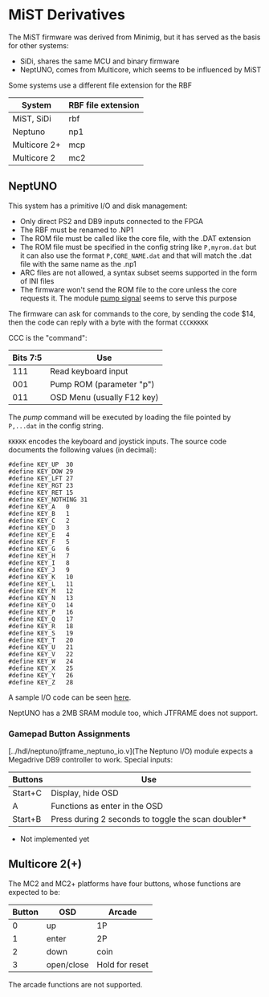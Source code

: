 # MiST Derivatives

The MiST firmware was derived from Minimig, but it has served as the basis for other systems:

* SiDi, shares the same MCU and binary firmware
* NeptUNO, comes from Multicore, which seems to be influenced by MiST

Some systems use a different file extension for the RBF

System       | RBF file extension
-------------|---------------------
MiST, SiDi   | rbf
Neptuno      | np1
Multicore 2+ | mcp
Multicore 2  | mc2

## NeptUNO

This system has a primitive I/O and disk management:

* Only direct PS2 and DB9 inputs connected to the FPGA
* The RBF must be renamed to .NP1
* The ROM file must be called like the core file, with the .DAT extension
* The ROM file must be specified in the config string like `P,myrom.dat` but it can also use the format `P,CORE_NAME.dat` and that will match the .dat file with the same name as the .np1
* ARC files are not allowed, a syntax subset seems supported in the form of INI files
* The firmware won't send the ROM file to the core unless the core requests it. The module [pump signal](https://gitlab.com/victor.trucco/Multicore/-/blob/master/common/PumpSignal.v) seems to serve this purpose

The firmware can ask for commands to the core, by sending the code $14, then the code can reply with a byte with the format `CCCKKKKK`

CCC is the "command":

Bits 7:5   | Use
-----------|----------
111        | Read keyboard input
001        | Pump ROM (parameter "p")
011        | OSD Menu (usually F12 key)

The _pump_ command will be executed by loading the file pointed by `P,...dat` in the config string.

`KKKKK` encodes the keyboard and joystick inputs. The source code documents the following values (in decimal):

```
#define KEY_UP  30
#define KEY_DOW 29
#define KEY_LFT 27
#define KEY_RGT 23
#define KEY_RET 15
#define KEY_NOTHING 31
#define KEY_A   0
#define KEY_B   1
#define KEY_C   2
#define KEY_D   3
#define KEY_E   4
#define KEY_F   5
#define KEY_G   6
#define KEY_H   7
#define KEY_I   8
#define KEY_J   9
#define KEY_K   10
#define KEY_L   11
#define KEY_M   12
#define KEY_N   13
#define KEY_O   14
#define KEY_P   16
#define KEY_Q   17
#define KEY_R   18
#define KEY_S   19
#define KEY_T   20
#define KEY_U   21
#define KEY_V   22
#define KEY_W   24
#define KEY_X   25
#define KEY_Y   26
#define KEY_Z   28

```

A sample I/O code can be seen [here](https://gitlab.com/victor.trucco/Multicore/-/blob/master/common/mc2_hid.vhd).


NeptUNO has a 2MB SRAM module too, which JTFRAME does not support.

### Gamepad Button Assignments

[../hdl/neptuno/jtframe_neptuno_io.v](The Neptuno I/O) module expects a Megadrive DB9 controller to work. Special inputs:

Buttons | Use
--------|--------
Start+C | Display, hide OSD
A       | Functions as enter in the OSD
Start+B | Press during 2 seconds to toggle the scan doubler*

* Not implemented yet

## Multicore 2(+)

The MC2 and MC2+ platforms have four buttons, whose functions are expected to be:

Button   |  OSD       | Arcade
---------|------------|--------
0        | up         | 1P
1        | enter      | 2P
2        | down       | coin
3        | open/close | Hold for reset

The arcade functions are not supported.